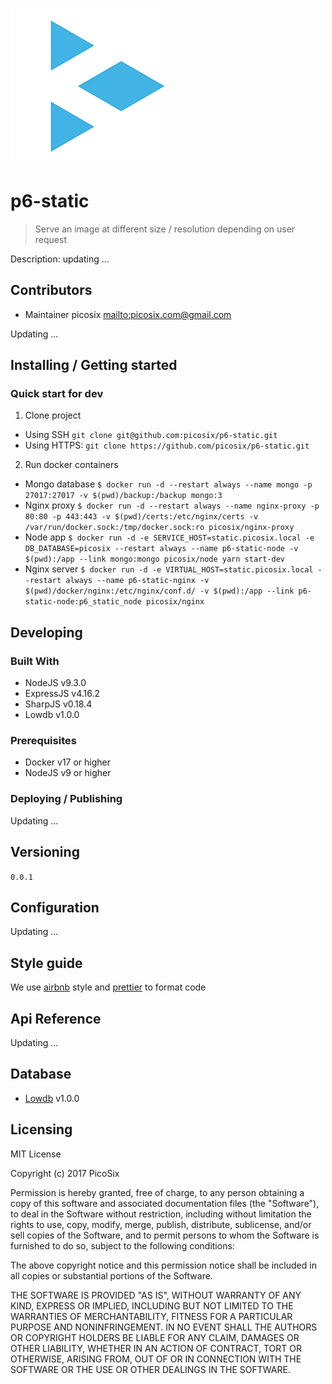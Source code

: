 ![Picosix](./document/static/logo.png)

# p6-static

> Serve an image at different size / resolution depending on user request

Description: updating ...

## Contributors

* Maintainer picosix <mailto:picosix.com@gmail.com>

Updating ...

## Installing / Getting started

### Quick start for dev

1. Clone project

* Using SSH `git clone git@github.com:picosix/p6-static.git`
* Using HTTPS: `git clone https://github.com/picosix/p6-static.git`

2. Run docker containers

* Mongo database `$ docker run -d --restart always --name mongo -p 27017:27017 -v $(pwd)/backup:/backup mongo:3`
* Nginx proxy `$ docker run -d --restart always --name nginx-proxy -p 80:80 -p 443:443 -v $(pwd)/certs:/etc/nginx/certs -v /var/run/docker.sock:/tmp/docker.sock:ro picosix/nginx-proxy`
* Node app `$ docker run -d -e SERVICE_HOST=static.picosix.local -e DB_DATABASE=picosix --restart always --name p6-static-node -v $(pwd):/app --link mongo:mongo picosix/node yarn start-dev`
* Nginx server `$ docker run -d -e VIRTUAL_HOST=static.picosix.local --restart always --name p6-static-nginx -v $(pwd)/docker/nginx:/etc/nginx/conf.d/ -v $(pwd):/app --link p6-static-node:p6_static_node picosix/nginx`

## Developing

### Built With

* NodeJS v9.3.0
* ExpressJS v4.16.2
* SharpJS v0.18.4
* Lowdb v1.0.0

### Prerequisites

* Docker v17 or higher
* NodeJS v9 or higher

### Deploying / Publishing

Updating ...

## Versioning

`0.0.1`

## Configuration

Updating ...

## Style guide

We use [airbnb](https://github.com/airbnb/javascript) style and [prettier](https://github.com/prettier/prettier) to format code

## Api Reference

Updating ...

## Database

* [Lowdb](https://github.com/typicode/lowdb) v1.0.0

## Licensing

MIT License

Copyright (c) 2017 PicoSix

Permission is hereby granted, free of charge, to any person obtaining a copy
of this software and associated documentation files (the "Software"), to deal
in the Software without restriction, including without limitation the rights
to use, copy, modify, merge, publish, distribute, sublicense, and/or sell
copies of the Software, and to permit persons to whom the Software is
furnished to do so, subject to the following conditions:

The above copyright notice and this permission notice shall be included in all
copies or substantial portions of the Software.

THE SOFTWARE IS PROVIDED "AS IS", WITHOUT WARRANTY OF ANY KIND, EXPRESS OR
IMPLIED, INCLUDING BUT NOT LIMITED TO THE WARRANTIES OF MERCHANTABILITY,
FITNESS FOR A PARTICULAR PURPOSE AND NONINFRINGEMENT. IN NO EVENT SHALL THE
AUTHORS OR COPYRIGHT HOLDERS BE LIABLE FOR ANY CLAIM, DAMAGES OR OTHER
LIABILITY, WHETHER IN AN ACTION OF CONTRACT, TORT OR OTHERWISE, ARISING FROM,
OUT OF OR IN CONNECTION WITH THE SOFTWARE OR THE USE OR OTHER DEALINGS IN THE
SOFTWARE.
